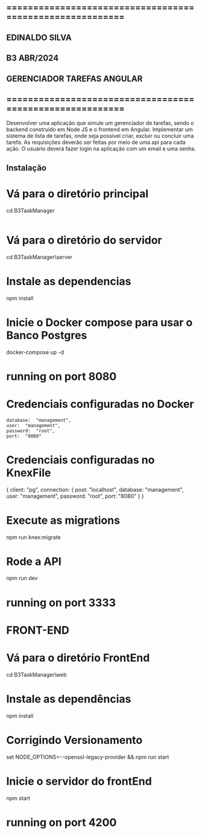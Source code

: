 ## ========================================================= ##
##                                                           ##
##                       EDINALDO SILVA                      ##
##                          B3 ABR/2024                      ##
##                  GERENCIADOR TAREFAS ANGULAR              ##
##                                                           ##
## ========================================================= ##

Desenvolver uma aplicação que simule um gerenciador de tarefas, sendo o backend construído em Node JS e o frontend em Angular.
Implementar um sistema de lista de tarefas, onde seja possivel criar, excluir ou concluir uma tarefa. 
As requisições deverão ser feitas por meio de uma api para cada ação. 
O usuário deverá fazer login na aplicação com um email e uma senha.



## Instalação
# Vá para o diretório principal
cd B3TaskManager
```

```
# Vá para o diretório do servidor
cd B3TaskManager\server

# Instale as dependencias
npm install

# Inicie o Docker compose para usar o Banco Postgres
docker-compose up -d

# running on port 8080

# Credenciais configuradas no Docker

	database:  "management",
	user:  "management",
	password:  "root",
	port:  "8080"

# Credenciais configuradas no KnexFile

{
	client:  "pg",
	connection: {
		post:  "localhost",
		database:  "management",
		user:  "management",
		password:  "root",
		port:  "8080"
	}
}

# Execute as migrations
npm run knex:migrate

# Rode a API
npm run dev

# running on port 3333




# FRONT-END
# Vá para o diretório FrontEnd
cd B3TaskManager\web

# Instale as dependências
npm install

# Corrigindo Versionamento
set NODE_OPTIONS=--openssl-legacy-provider && npm run start

# Inicie o servidor do frontEnd
npm start

# running on port 4200
